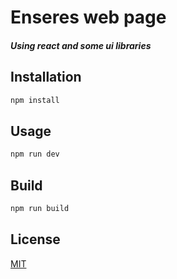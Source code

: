# Enseres web page
##### Using react and some ui libraries

## Installation

```bash
npm install
```

## Usage

```bash
npm run dev
```

## Build

```bash
npm run build
```

## License
[MIT](https://choosealicense.com/licenses/mit/)